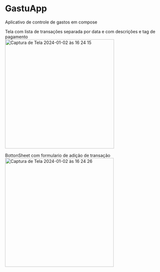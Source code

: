 # GastuApp
Aplicativo de controle de gastos em compose

Tela com lista de transações separada por data e com descrições e tag de pagamento   
<img width="357" alt="Captura de Tela 2024-01-02 às 16 24 15" src="https://github.com/paixaoDev/GastuApp/assets/58302592/294422ee-665b-4f81-ade3-30ed5ee0bd9e">   
   
BottonSheet com formulario de adição de transação   
<img width="356" alt="Captura de Tela 2024-01-02 às 16 24 26" src="https://github.com/paixaoDev/GastuApp/assets/58302592/e71ed748-5b30-42bc-91d1-f3b374d04d2f">   

